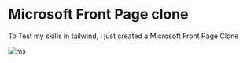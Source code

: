 
# Microsoft Front Page clone

To Test my skills in tailwind, i just created a Microsoft Front Page Clone

<img src="https://i.ibb.co/pfjmg9S/ms.png" alt="ms"> 


